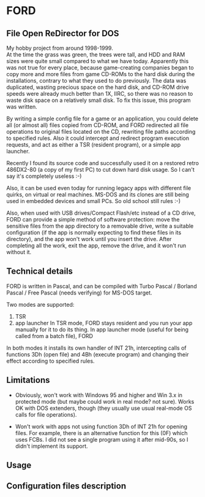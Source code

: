 # FORD
## File Open ReDirector for DOS
  
My hobby project from around 1998-1999.  
At the time the grass was green, the trees were tall, and HDD and RAM sizes were quite small compared to what we have today.
Apparently this was not true for every place, because game-creating companies began to copy more and more files from game CD-ROMs to the hard disk during the installations, contrary to what they used to do previously. The data was duplicated, wasting precious space on the hard disk, and CD-ROM drive speeds were already much better than 1X, IIRC, so there was no reason to waste disk space on a relatively small disk. To fix this issue, this program was written.  
  
By writing a simple config file for a game or an application, you could delete all (or almost all) files copied from CD-ROM, and FORD redirected all file operations to original files located on the CD, rewriting file paths according to specified rules. Also it could intercept and redirect program execution requests, and act as either a TSR (resident program), or a simple app launcher.  
  
Recently I found its source code and successfully used it on a restored retro 486DX2-80 (a copy of my first PC) to cut down hard disk usage. So I can't say it's completely useless :-)  
  
Also, it can be used even today for running legacy apps with different file quirks, on virtual or real machines. MS-DOS and its clones are still being used in embedded devices and small PCs. So old school still rules :-)  
  
Also, when used with USB drives/Compact Flash/etc instead of a CD drive, FORD can provide a simple method of software protection: move the sensitive files from the app directory to a removable drive, write a suitable configuration (if the app is normally expecting to find these files in its directory), and the app won't work until you insert the drive. After completing all the work, exit the app, remove the drive, and it won't run without it.  
  
  
## Technical details
  
FORD is written in Pascal, and can be compiled with Turbo Pascal / Borland Pascal / Free Pascal (needs verifying) for MS-DOS target.
  
Two modes are supported:
 1) TSR
 2) app launcher
In TSR mode, FORD stays resident and you run your app manually for it to do its thing.
In app launcher mode (useful for being called from a batch file), FORD 
  
In both modes it installs its own handler of INT 21h, intercepting calls of functions 3Dh (open file) and 4Bh (execute program) and changing their effect according to specified rules.
  
  
## Limitations
  
 * Obviously, won't work with Windows 95 and higher and Win 3.x in protected mode (but maybe could work in real mode? not sure). Works OK with DOS extenders, though (they usually use usual real-mode OS calls for file operations).
  
 * Won't work with apps not using function 3Dh of INT 21h for opening files. For example, there is an alternative function for this (0F) which uses FCBs. I did not see a single program using it after mid-90s, so I didn't implement its support.
  
  
## Usage
  
  
## Configuration files description
  
